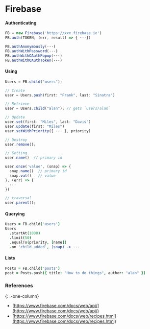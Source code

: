 # Firebase

#### Authenticating

```js
FB = new Firebase('https://xxx.firebase.io')
FB.auth(TOKEN, (err, result) => { ···})
```

```js
FB.authAnonymously(···)
FB.authWithPassword(···)
FB.authWithOAuthPopup(···)
FB.authWithOAuthToken(···)
```

#### Using

```js
Users = FB.child("users");
```

```js
// Create
user = Users.push(first: "Frank", last: "Sinatra")
```

```js
// Retrieve
user = Users.child("alan"); // gets `users/alan`
```

```js
// Update
user.set(first: "Miles", last: "Davis")
user.update(first: "Miles")
user.setWithPriority({ ··· }, priority)
```

```js
// Destroy
user.remove();
```

```js
// Getting
user.name()  // primary id

user.once('value', (snap) => {
  snap.name()  // primary id
  snap.val()   // value
}, (err) => {
  ···
})
```

```js
// traversal
user.parent();
```

#### Querying

```coffeescript
Users = FB.child('users')
Users
  .startAt(1000)
  .limit(50)
  .equalTo(priority, [name])
  .on 'child_added', (snap) -> ···
```

#### Lists

```coffeescript
Posts = FB.child('posts')
post = Posts.push({ title: "How to do things", author: "alan" })
```

### References

{: .-one-column}

- [https://www.firebase.com/docs/web/api/](https://www.firebase.com/docs/web/api/)
- [https://www.firebase.com/docs/web/recipes.html](https://www.firebase.com/docs/web/recipes.html)
